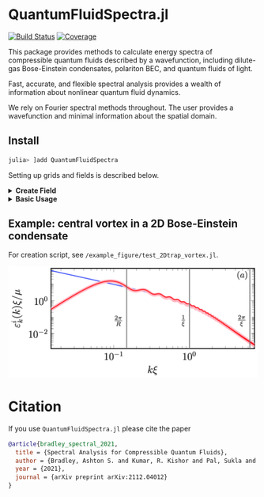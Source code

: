 # QuantumFluidSpectra.jl

<!-- [![Stable](https://img.shields.io/badge/docs-stable-blue.svg)](https://AshtonSBradley.github.io/QuantumFluidSpectra.jl/stable)
[![Dev](https://img.shields.io/badge/docs-dev-blue.svg)](https://AshtonSBradley.github.io/QuantumFluidSpectra.jl/dev) -->
[![Build Status](https://github.com/AshtonSBradley/QuantumFluidSpectra.jl/workflows/CI/badge.svg)](https://github.com/AshtonSBradley/QuantumFluidSpectra.jl/actions)
[![Coverage](https://codecov.io/gh/AshtonSBradley/QuantumFluidSpectra.jl/branch/master/graph/badge.svg)](https://codecov.io/gh/AshtonSBradley/QuantumFluidSpectra.jl)

This package provides methods to calculate energy spectra of compressible quantum fluids described by a wavefunction, including dilute-gas Bose-Einstein condensates, polariton BEC, and quantum fluids of light. 


Fast, accurate, and flexible spectral analysis provides a wealth of information about nonlinear quantum fluid dynamics. 

We rely on Fourier spectral methods throughout. The user provides a wavefunction and minimal information about the spatial domain. 

## Install

```julia
julia> ]add QuantumFluidSpectra
```
Setting up grids and fields is described below.

<details><summary><b>Create Field</b></summary>

```julia
# Create arrays including `x` and `k` grids

    n = 100
    L = (1,1)
    N = (n,n)
    X,K,dX,dK = makearrays(L,N) # setup domain
```
```julia
# make a test field
    ktest = K[1][2] # pick one of the `k` values
    ψ = @. exp(im*ktest*X[1]*one.(X[2]'))
    psi = Psi(ψ,X,K) # make field object with required arrays.
```
</details>
<details><summary><b>Basic Usage</b></summary>

```julia 
k = LinRange(0.05,10,300) # can be anything
εki = incompressible_spectrum(k,psi)
r = LinRange(0,10,300) # can be anything
gi = gv(r,k,εki) # pass k vals on which εki is defined
```
</details>

## Example: central vortex in a 2D Bose-Einstein condensate
For creation script, see `/example_figure/test_2Dtrap_vortex.jl`.

<img src="/example_figure/central_vortex.png" width="600">


# Citation
If you use `QuantumFluidSpectra.jl` please cite the paper

```bib
@article{bradley_spectral_2021,
  title = {Spectral Analysis for Compressible Quantum Fluids},
  author = {Bradley, Ashton S. and Kumar, R. Kishor and Pal, Sukla and Yu, Xiaoquan},
  year = {2021},
  journal = {arXiv preprint arXiv:2112.04012}
}
```
